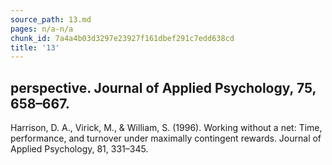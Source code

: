 ```yaml
---
source_path: 13.md
pages: n/a-n/a
chunk_id: 7a4a4b03d3297e23927f161dbef291c7edd638cd
title: '13'
---
```

## perspective. Journal of Applied Psychology, 75, 658–667.

Harrison, D. A., Virick, M., & William, S. (1996). Working without a net: Time, performance, and turnover under maximally contingent rewards. Journal of Applied Psychology, 81, 331–345.
